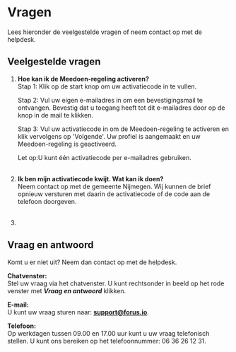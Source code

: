 # Vragen

Lees hieronder de veelgestelde vragen of neem contact op met de helpdesk.

## Veelgestelde vragen
1. **Hoe kan ik de Meedoen-regeling activeren?**<br />
    Stap 1: Klik op de start knop om uw activatiecode in te vullen.

    Stap 2: Vul uw eigen e-mailadres in om een bevestigingsmail te ontvangen. Bevestig dat u toegang heeft tot dit e-mailadres door op de knop in de mail te klikken.

    Stap 3: Vul uw activatiecode in om de Meedoen-regeling te activeren en klik vervolgens op 'Volgende'. Uw profiel is aangemaakt en uw Meedoen-regeling is geactiveerd.

    Let op:U kunt één activatiecode per e-mailadres gebruiken.
    <br />&nbsp;

2. **Ik ben mijn activatiecode kwijt. Wat kan ik doen?**<br />
    Neem contact op met de gemeente Nijmegen. Wij kunnen de brief opnieuw versturen met daarin de activatiecode of de code aan de telefoon doorgeven.
    <br />&nbsp;
3.

## Vraag en antwoord
Komt u er niet uit? Neem dan contact op met de helpdesk.

**Chatvenster:** <br />
Stel uw vraag via het chatvenster. U kunt rechtsonder in beeld op het rode venster met **_Vraag en antwoord_** klikken.

**E-mail:** <br />
U kunt uw vraag sturen naar: **[support@forus.io](mailto:support@forus.io)**.

**Telefoon:** <br />
Op werkdagen tussen 09.00 en 17.00 uur kunt u uw vraag telefonisch stellen. U kunt ons bereiken op het telefoonnummer: 06 36 26 12 31.
